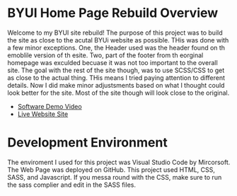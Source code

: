 # BYUI Home Page Rebuild Overview

Welcome to my BYUI site rebuild! The purpose of this project was to build the site as close to the acutal BYUi website as possible.  THis was done with a few minor exceptions.  One, the Header used was the header found on th emoblile version of th esite. Two, part of the footer from th eorginal homepage was exculded becuase it was not too important to the overall site.  The goal with the rest of the site though, was to use SCSS/CSS to get as close to the actual thing.  THis means I tried paying attention to different details.  Now I did make minor adjustsments based on what I thought could look better for the site.  Most of the site though will look close to the original.

* [Software Demo Video](http://youtu.be/QDyYZmOxqsQ?hd=1)
* [Live Website Site](https://mdowns1999.github.io/BYUIWebsiteRebuildCode/)

# Development Environment 

The enviroment I used for this project was Visual Studio Code by Mircorsoft.  The Web Page was deployed on GitHub.  This project used HTML, CSS, SASS, and Javascript.  If you messa round with the CSS, make sure to run the sass complier and edit in the SASS files.

